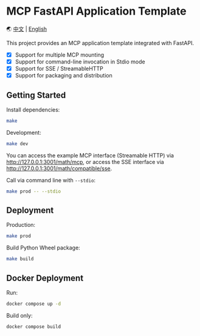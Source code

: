 # MCP FastAPI Application Template

🌏 [中文](./README.zh.md) | [English](./README.md)

This project provides an MCP application template integrated with FastAPI.

- [x] Support for multiple MCP mounting
- [x] Support for command-line invocation in Stdio mode
- [x] Support for SSE / StreamableHTTP
- [x] Support for packaging and distribution

## Getting Started

Install dependencies:

```bash
make
```

Development:

```bash
make dev
```

You can access the example MCP interface (Streamable HTTP) via <http://127.0.0.1:3001/math/mcp>, or access the SSE interface via <http://127.0.0.1:3001/math/compatible/sse>.

Call via command line with `--stdio`:

```bash
make prod -- --stdio
```

## Deployment

Production:

```bash
make prod
```

Build Python Wheel package:

```bash
make build
```

## Docker Deployment

Run:

```bash
docker compose up -d
```

Build only:

```bash
docker compose build
```

